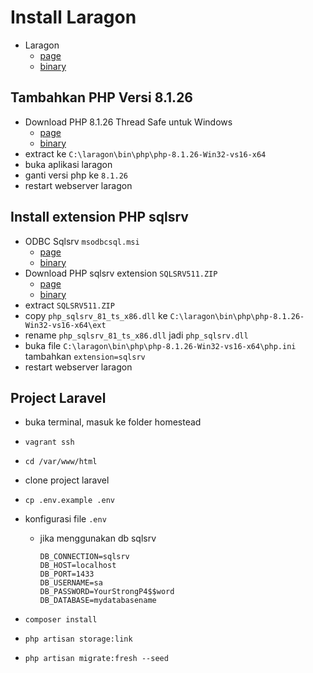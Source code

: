 # Install Laragon

- Laragon
  - [page](https://laragon.org/download/index.html)
  - [binary](https://github.com/leokhoa/laragon/releases/download/6.0.0/laragon-wamp.exe)

## Tambahkan PHP Versi 8.1.26

- Download PHP 8.1.26 Thread Safe untuk Windows
  - [page](https://windows.php.net/download/)
  - [binary](https://windows.php.net/downloads/releases/php-8.1.26-Win32-vs16-x64.zip)
- extract ke `C:\laragon\bin\php\php-8.1.26-Win32-vs16-x64`
- buka aplikasi laragon
- ganti versi php ke `8.1.26`
- restart webserver laragon

## Install extension PHP sqlsrv

- ODBC Sqlsrv `msodbcsql.msi`
  - [page](https://learn.microsoft.com/en-us/sql/connect/odbc/download-odbc-driver-for-sql-server?view=sql-server-ver16#version-17)
  - [binary](https://go.microsoft.com/fwlink/?linkid=2249004)
- Download PHP sqlsrv extension `SQLSRV511.ZIP`
  - [page](https://learn.microsoft.com/en-us/sql/connect/php/release-notes-php-sql-driver?view=sql-server-linux-ver15)
  - [binary](https://go.microsoft.com/fwlink/?linkid=2246325)
- extract `SQLSRV511.ZIP`
- copy `php_sqlsrv_81_ts_x86.dll` ke `C:\laragon\bin\php\php-8.1.26-Win32-vs16-x64\ext`
- rename `php_sqlsrv_81_ts_x86.dll` jadi `php_sqlsrv.dll`
- buka file `C:\laragon\bin\php\php-8.1.26-Win32-vs16-x64\php.ini` tambahkan `extension=sqlsrv`
- restart webserver laragon

## Project Laravel

- buka terminal, masuk ke folder homestead
- `vagrant ssh`
- `cd /var/www/html`
- clone project laravel
- `cp .env.example .env`
- konfigurasi file `.env`
  - jika menggunakan db sqlsrv

    ```.env
    DB_CONNECTION=sqlsrv
    DB_HOST=localhost
    DB_PORT=1433
    DB_USERNAME=sa
    DB_PASSWORD=YourStrongP4$$word
    DB_DATABASE=mydatabasename
    ```

- `composer install`
- `php artisan storage:link`
- `php artisan migrate:fresh --seed`
